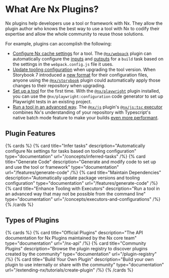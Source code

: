 # What Are Nx Plugins?

Nx plugins help developers use a tool or framework with Nx. They allow the plugin author who knows the best way to use a tool with Nx to codify their expertise and allow the whole community to reuse those solutions.

For example, plugins can accomplish the following:

-  [Configure Nx cache settings](/concepts/inferred-tasks) for a tool. The [`@nx/webpack`](/nx-api/webpack) plugin can automatically configure the [inputs](/recipes/running-tasks/configure-inputs) and [outputs](/recipes/running-tasks/configure-outputs) for a `build` task based on the settings in the `webpack.config.js` file it uses.
-  [Update tooling configuration](/features/automate-updating-dependencies) when upgrading the tool version. When Storybook 7 introduced a [new format](https://storybook.js.org/blog/storybook-csf3-is-here) for their configuration files, anyone using the [`@nx/storybook`](/nx-api/storybook) plugin could automatically apply those changes to their repository when upgrading.
-  [Set up a tool](/features/generate-code) for the first time. With the [`@nx/playwright`](/nx-api/playwright) plugin installed, you can use the `@nx/playwright:configuration` code generator to set up Playwright tests in an existing project.
-  [Run a tool in an advanced way](/concepts/executors-and-configurations). The [`@nx/js`](/nx-api/js) plugin's [`@nx/js:tsc` executor](/nx-api/js/executors/tsc) combines Nx's understanding of your repository with Typescript's native batch mode feature to make your builds [even more performant](/recipes/tips-n-tricks/enable-tsc-batch-mode).

## Plugin Features

{% cards %}
{% card title="Infer tasks" description="Automatically configure Nx settings for tasks based on tooling configuration" type="documentation" url="/concepts/inferred-tasks" /%}
{% card title="Generate Code" description="Generate and modify code to set up and use the tool or framework" type="documentation" url="/features/generate-code" /%}
{% card title="Maintain Dependencies" description="Automatically update package versions and tooling configuration" type="documentation" url="/features/generate-code" /%}
{% card title="Enhance Tooling with Executors" description="Run a tool in an advanced way that may not be possible from the command line" type="documentation" url="/concepts/executors-and-configurations" /%}
{% /cards %}

## Types of Plugins

{% cards %}
{% card title="Official Plugins" description="The API documentation for Nx Plugins maintained by the Nx core team" type="documentation" url="/nx-api" /%}
{% card title="Community Plugins" description="Browse the plugin registry to discover plugins created by the community" type="documentation" url="/plugin-registry" /%}
{% card title="Build Your Own Plugin" description="Build your own plugin to use internally or share with the community" type="documentation" url="/extending-nx/tutorials/create-plugin" /%}
{% /cards %}
